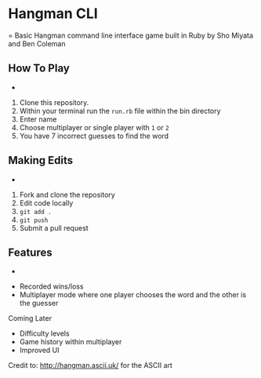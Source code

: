 # Hangman CLI
=
Basic Hangman command line interface game built in Ruby by Sho Miyata and Ben Coleman

## How To Play
-
1. Clone this repository.
2. Within your terminal run the `run.rb` file within the bin directory
3. Enter name
4. Choose multiplayer or single player with `1` or `2`
5. You have 7 incorrect guesses to find the word

## Making Edits
-
1. Fork and clone the repository
2. Edit code locally
3. `git add .`
4. `git push`
5. Submit a pull request

## Features
-
* Recorded wins/loss
* Multiplayer mode where one player chooses the word and the other is the guesser

Coming Later
* Difficulty levels
* Game history within multiplayer
* Improved UI


Credit to: http://hangman.ascii.uk/ for the ASCII art